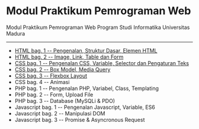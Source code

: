 # Modul Praktikum Pemrograman Web

Modul Praktikum Pemrograman Web Program Studi Informatika Universitas Madura

---

* [HTML bag. 1 -- Pengenalan, Struktur Dasar, Elemen HTML](https://github.com/NazirArifin/modulweb/blob/master/html-1.md)
* [HTML bag. 2 -- Image, Link, Table dan Form](https://github.com/NazirArifin/modulweb/blob/master/html-2.md)
* [CSS bag. 1 -- Pengenalan CSS, Variable, Selector dan Pengaturan Teks](https://github.com/NazirArifin/modulweb/blob/master/css-1.md)
* [CSS bag. 2 -- Box Model, Media Query](https://github.com/NazirArifin/modulweb/blob/master/css-2.md)
* [CSS bag. 3 -- Flexbox Layout](https://github.com/NazirArifin/modulweb/blob/master/css-3.md)
* CSS bag. 4 -- Animasi
* PHP bag. 1 -- Pengenalan PHP, Variabel, Class, Templating
* PHP bag. 2 -- Form, Upload File
* PHP bag. 3 -- Database (MySQLi & PDO)
* Javascript bag. 1 -- Pengenalan Javascript, Variable, ES6
* Javascript bag. 2 -- Manipulasi DOM
* Javascript bag. 3 -- Promise & Asyncronous Request
